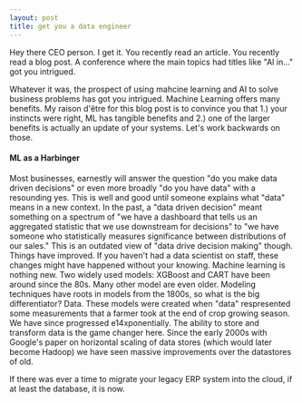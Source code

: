 ```yaml
---
layout: post
title: get you a data engineer
---
```


Hey there CEO person. I get it. You recently read an article. You recently read a blog post. A conference where the main topics had titles like "AI in..." got you intrigued. 

Whatever it was, the prospect of using mahcine learning and AI to solve business problems has got you intrigued. 
Machine Learning offers many benefits. My raison d'être for this blog post is to convince you that 1.) your instincts were right, ML has tangible benefits and 2.) one of the larger benefits is actually an update of your systems. Let's work backwards on those. 

#### ML as a Harbinger
Most businesses, earnestly will answer the question "do you make data driven decisions" or even more broadly "do you have data" with a resounding yes. This is well and good until someone explains what "data" means in a new context. 
In the past, a "data driven decision" meant something on a spectrum of "we have a dashboard that tells us an aggregated statistic that we use downstream for decisions" to "we have someone who statistically measures significance between distributions of our sales."
This is an outdated view of "data drive decision making" though. Things have improved. If you haven't had a data scientist on staff, these changes might have happened without your knowing.
Machine learning is nothing new. Two widely used models: XGBoost and CART have been around since the 80s. Many other model are even older. 
Modeling techniques have roots in models from the 1800s, so what is the big differentiator? Data. These models were created when "data" respresented some measurements that a farmer took at the end of crop growing season.
We have since progressed e14xponentially. 
The ability to store and transform data is the game changer here. Since the early 2000s with Google's paper on horizontal scaling of data stores (which would later become Hadoop) we have seen massive improvements over the datastores of old.  

If there was ever a time to migrate your legacy ERP system into the cloud, if at least the database, it is now.
